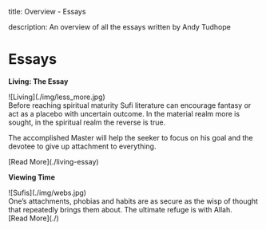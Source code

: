 title: Overview - Essays

description: An overview of all the essays written by Andy Tudhope

# Essays

<div markdown="1" class="card article sidebar center">

**Living: The Essay**

<div markdown="2" class="article-image">
![Living](./img/less_more.jpg)
</div>

<div markdown="3" class="article-para">
Before reaching spiritual maturity Sufi literature can encourage fantasy or act as a placebo with uncertain outcome. In the material realm more is sought, in the spiritual realm the reverse is true.

The accomplished Master will help the seeker to focus on his goal and the devotee to give up attachment to everything.
</div>

<div markdown="3" class="article-link">
[Read More](./living-essay)
</div>

</div>

<div markdown="1" class="card article sidebar center">

**Viewing Time**

<div markdown="2" class="article-image">
![Sufis](./img/webs.jpg)
</div>

<div markdown="3" class="article-para">
One’s attachments, phobias and habits are as secure as the wisp of thought that repeatedly brings them about. The ultimate refuge is with Allah.
</div>

<div markdown="3" class="article-link">
[Read More](./)
</div>

</div>
